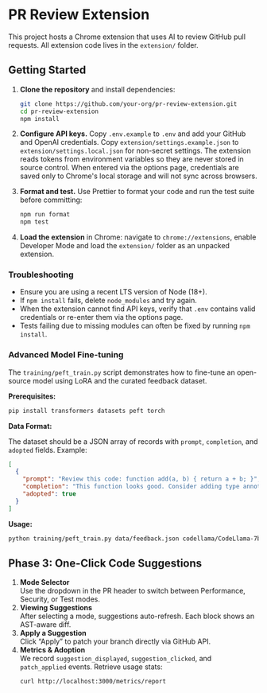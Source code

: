 # PR Review Extension

This project hosts a Chrome extension that uses AI to review GitHub pull requests.
All extension code lives in the `extension/` folder.

## Getting Started

1. **Clone the repository** and install dependencies:

   ```bash
   git clone https://github.com/your-org/pr-review-extension.git
   cd pr-review-extension
   npm install
   ```

2. **Configure API keys.** Copy `.env.example` to `.env` and add your GitHub and
   OpenAI credentials. Copy `extension/settings.example.json` to
   `extension/settings.local.json` for non-secret settings. The extension reads
   tokens from environment variables so they are never stored in source control.
   When entered via the options page, credentials are saved only to Chrome's
   local storage and will not sync across browsers.

3. **Format and test.** Use Prettier to format your code and run the test
   suite before committing:

   ```bash
   npm run format
   npm test
   ```

4. **Load the extension** in Chrome: navigate to `chrome://extensions`,
   enable Developer Mode and load the `extension/` folder as an unpacked
   extension.

### Troubleshooting

- Ensure you are using a recent LTS version of Node (18+).
- If `npm install` fails, delete `node_modules` and try again.
- When the extension cannot find API keys, verify that
  `.env` contains valid credentials or re-enter them via the options page.
- Tests failing due to missing modules can often be fixed by running
  `npm install`.

### Advanced Model Fine-tuning

The `training/peft_train.py` script demonstrates how to fine-tune an open-source model using LoRA and the curated feedback dataset.

**Prerequisites:**

```bash
pip install transformers datasets peft torch
```

**Data Format:**

The dataset should be a JSON array of records with `prompt`, `completion`, and `adopted` fields. Example:

```json
[
  {
    "prompt": "Review this code: function add(a, b) { return a + b; }",
    "completion": "This function looks good. Consider adding type annotations.",
    "adopted": true
  }
]
```

**Usage:**

```bash
python training/peft_train.py data/feedback.json codellama/CodeLlama-7b-hf adapters/
```

## Phase 3: One-Click Code Suggestions

1. **Mode Selector**  
   Use the dropdown in the PR header to switch between Performance, Security, or Test modes.
2. **Viewing Suggestions**  
   After selecting a mode, suggestions auto-refresh. Each block shows an AST-aware diff.
3. **Apply a Suggestion**  
   Click “Apply” to patch your branch directly via GitHub API.
4. **Metrics & Adoption**  
   We record `suggestion_displayed`, `suggestion_clicked`, and `patch_applied` events.
   Retrieve usage stats:
   ```bash
   curl http://localhost:3000/metrics/report
   ```
